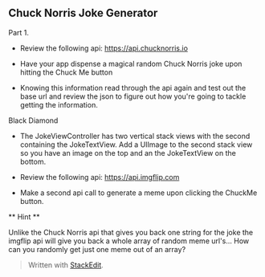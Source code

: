 
**Chuck Norris Joke Generator**
---------------------------



Part 1. 

- Review the following api:
https://api.chucknorris.io

- Have your app dispense a magical random Chuck Norris joke upon hitting the Chuck Me button

- Knowing this information read through the api again and test out the base url and review the json to figure out how you're going to tackle getting the information.


Black Diamond

- The JokeViewController has two vertical stack views with the second containing the JokeTextView. Add a UIImage to the second stack view so you have an image on the top and an the JokeTextView on the bottom.

- Review the following api:
 https://api.imgflip.com

- Make a second api call to generate a meme upon clicking the ChuckMe button. 
  
** Hint ** 

Unlike the Chuck Norris api that gives you back one string for the joke the imgflip api will give you back a whole array of random meme url's... How can you randomly get just one meme out of an array?

> Written with [StackEdit](https://stackedit.io/).
